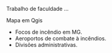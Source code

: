 Trabalho de faculdade ...

Mapa em Qgis
- Focos de incêndio em MG.
- Aeroportos de combate à incêndios.
- Divisões administrativas.

